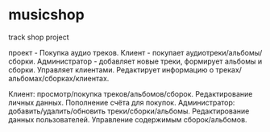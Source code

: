 # musicshop
track shop project

проект - Покупка аудио треков. 
Клиент - покупает аудиотреки/альбомы/сборки.
Администратор - добавляет новые треки, формирует альбомы и сборки. Управляет клиентами. Редактирует информацию о треках/альбомах/сборках/клиентах.

Клиент: просмотр/покупка треков/альбомов/сборок. Редактирование личных данных. Пополнение счёта для покупок.
Администратор: добавить/удалить/обновить треки/сборки/альбомы. Редактирование данных пользователей. Управление содержимым сборок/альбомов.
